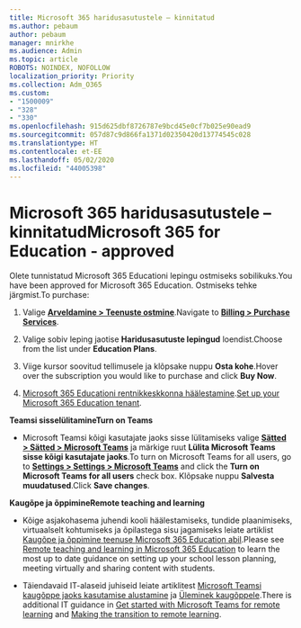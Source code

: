 ```yaml
---
title: Microsoft 365 haridusasutustele – kinnitatud
ms.author: pebaum
author: pebaum
manager: mnirkhe
ms.audience: Admin
ms.topic: article
ROBOTS: NOINDEX, NOFOLLOW
localization_priority: Priority
ms.collection: Adm_O365
ms.custom:
- "1500009"
- "328"
- "330"
ms.openlocfilehash: 915d625dbf8726787e9bcd45e0cf7b025e90ead9
ms.sourcegitcommit: 057d87c9d866fa1371d02350420d13774545c028
ms.translationtype: HT
ms.contentlocale: et-EE
ms.lasthandoff: 05/02/2020
ms.locfileid: "44005398"
---
```

# <a name="microsoft-365-for-education---approved"></a><span data-ttu-id="36f13-102">Microsoft 365 haridusasutustele – kinnitatud</span><span class="sxs-lookup"><span data-stu-id="36f13-102">Microsoft 365 for Education - approved</span></span>

<span data-ttu-id="36f13-103">Olete tunnistatud Microsoft 365 Educationi lepingu ostmiseks sobilikuks.</span><span class="sxs-lookup"><span data-stu-id="36f13-103">You have been approved for Microsoft 365 Education.</span></span>  <span data-ttu-id="36f13-104">Ostmiseks tehke järgmist.</span><span class="sxs-lookup"><span data-stu-id="36f13-104">To purchase:</span></span>

1. <span data-ttu-id="36f13-105">Valige **[Arveldamine > Teenuste ostmine](https://portal.office.com/AdminPortal/Home#/catalog)**.</span><span class="sxs-lookup"><span data-stu-id="36f13-105">Navigate to **[Billing > Purchase Services](https://portal.office.com/AdminPortal/Home#/catalog)**.</span></span>

2. <span data-ttu-id="36f13-106">Valige sobiv leping jaotise **Haridusasutuste lepingud** loendist.</span><span class="sxs-lookup"><span data-stu-id="36f13-106">Choose from the list under **Education Plans**.</span></span>

3. <span data-ttu-id="36f13-107">Viige kursor soovitud tellimusele ja klõpsake nuppu **Osta kohe**.</span><span class="sxs-lookup"><span data-stu-id="36f13-107">Hover over the subscription you would like to purchase and click **Buy Now**.</span></span>

4. <span data-ttu-id="36f13-108">[Microsoft 365 Educationi rentnikkeskkonna häälestamine](https://docs.microsoft.com/microsoft-365/education/intune-edu-trial/set-up-office365-edu-tenant).</span><span class="sxs-lookup"><span data-stu-id="36f13-108">[Set up your Microsoft 365 Education tenant](https://docs.microsoft.com/microsoft-365/education/intune-edu-trial/set-up-office365-edu-tenant).</span></span>

<span data-ttu-id="36f13-109">**Teamsi sisselülitamine**</span><span class="sxs-lookup"><span data-stu-id="36f13-109">**Turn on Teams**</span></span>

- <span data-ttu-id="36f13-110">Microsoft Teamsi kõigi kasutajate jaoks sisse lülitamiseks valige **[Sätted > Sätted > Microsoft Teams](https://admin.microsoft.com/Adminportal/Home#/SettingsMultiPivot/:/Settings/L1/SkypeTeams)** ja märkige ruut **Lülita Microsoft Teams sisse kõigi kasutajate jaoks**.</span><span class="sxs-lookup"><span data-stu-id="36f13-110">To turn on Microsoft Teams for all users, go to **[Settings > Settings > Microsoft Teams](https://admin.microsoft.com/Adminportal/Home#/SettingsMultiPivot/:/Settings/L1/SkypeTeams)** and click the **Turn on Microsoft Teams for all users** check box.</span></span>  <span data-ttu-id="36f13-111">Klõpsake nuppu **Salvesta muudatused**.</span><span class="sxs-lookup"><span data-stu-id="36f13-111">Click **Save changes**.</span></span>

<span data-ttu-id="36f13-112">**Kaugõpe ja õppimine**</span><span class="sxs-lookup"><span data-stu-id="36f13-112">**Remote teaching and learning**</span></span>

- <span data-ttu-id="36f13-113">Kõige asjakohasema juhendi kooli häälestamiseks, tundide plaanimiseks, virtuaalselt kohtumiseks ja õpilastega sisu jagamiseks leiate artiklist [Kaugõpe ja õppimine teenuse Microsoft 365 Education abil](https://support.office.com/article/remote-teaching-and-learning-in-office-365-education-f651ccae-7b65-478b-8366-51bb884025c4).</span><span class="sxs-lookup"><span data-stu-id="36f13-113">Please see [Remote teaching and learning in Microsoft 365 Education](https://support.office.com/article/remote-teaching-and-learning-in-office-365-education-f651ccae-7b65-478b-8366-51bb884025c4) to learn the most up to date guidance on setting up your school lesson planning, meeting virtually and sharing content with students.</span></span>

- <span data-ttu-id="36f13-114">Täiendavaid IT-alaseid juhiseid leiate artiklitest [Microsoft Teamsi kaugõppe jaoks kasutamise alustamine](https://docs.microsoft.com/MicrosoftTeams/remote-learning-edu) ja [Üleminek kaugõppele](https://www.microsoft.com/education/remote-learning).</span><span class="sxs-lookup"><span data-stu-id="36f13-114">There is additional IT guidance in [Get started with Microsoft Teams for remote learning](https://docs.microsoft.com/MicrosoftTeams/remote-learning-edu) and [Making the transition to remote learning](https://www.microsoft.com/education/remote-learning).</span></span>

